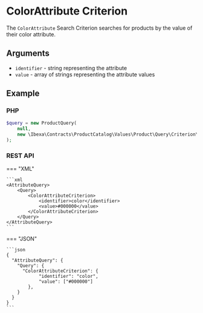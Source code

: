 # ColorAttribute Criterion

The `ColorAttribute` Search Criterion searches for products by the value of their color attribute.

## Arguments

- `identifier` - string representing the attribute
- `value` - array of strings representing the attribute values

## Example

### PHP

``` php
$query = new ProductQuery(
    null,
    new \Ibexa\Contracts\ProductCatalog\Values\Product\Query\Criterion\ColorAttribute('color', ['#FF0000'])
);
```

### REST API

=== "XML"

    ```xml
    <AttributeQuery>
        <Query>
            <ColorAttributeCriterion>
                <identifier>color</identifier>
                <value>#000000</value>
            </ColorAttributeCriterion>
        </Query>
    </AttributeQuery>
    ```

=== "JSON"

    ```json
    {
      "AttributeQuery": {
        "Query": {
          "ColorAttributeCriterion": {
                "identifier": "color",
                "value": ["#000000"]
            },
        }
      }
    }
    ```